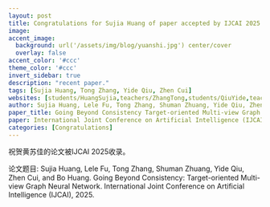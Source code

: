 ```yaml
---
layout: post
title: Congratulations for Sujia Huang of paper accepted by IJCAI 2025!
image:
accent_image:
  background: url('/assets/img/blog/yuanshi.jpg') center/cover
  overlay: false
accent_color: '#ccc'
theme_color: '#ccc'
invert_sidebar: true
description: "recent paper."
tags: [Sujia Huang, Tong Zhang, Yide Qiu, Zhen Cui]
websites: [students/HuangSujia,teachers/ZhangTong,students/QiuYide,teachers/CuiZhen]
author: Sujia Huang, Lele Fu, Tong Zhang, Shuman Zhuang, Yide Qiu, Zhen Cui, Bo Huang.
paper_title: Going Beyond Consistency Target-oriented Multi-view Graph Neural Network.
paper: International Joint Conference on Artificial Intelligence (IJCAI), 2025. 
categories: [Congratulations]
---
```


祝贺黄苏佳的论文被IJCAI 2025收录。

论文题目: Sujia Huang, Lele Fu, Tong Zhang, Shuman Zhuang, Yide Qiu, Zhen Cui, and Bo Huang. Going Beyond Consistency: Target-oriented Multi-view Graph Neural Network. International Joint Conference on Artificial Intelligence (IJCAI), 2025. 
